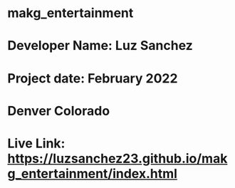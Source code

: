# makg_entertainment

# Developer Name: Luz Sanchez

# Project date: February 2022

# Denver Colorado

# Live Link: https://luzsanchez23.github.io/makg_entertainment/index.html